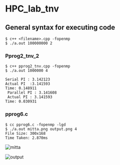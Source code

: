 # HPC_lab_tnv



## General syntax for executing code
```
$ c++ <filename>.cpp -fopenmp
$ ./a.out 100000000 2
```


### Pprog2_tnv_2

```
$ c++ pprog2_tnv.cpp -fopenmp
$ ./a.out 1000000 4
```

```
Serial PI : 3.142123 
Actual PI  :3.141593 
Time: 0.148911 
 Parallel PI : 3.141608 
 Actual PI : 3.141593 
Time: 0.030931 
```


### pprog6.c

```
$ cc pprog6.c -fopenmp -lgd
$ ./a.out mitta.png output.png 4
File Size: 300x168
Time Taken: 2.870ms

```
![mitta](https://user-images.githubusercontent.com/17908655/45671561-5353bd80-bb43-11e8-93cc-5f6cf1540d23.png)

![output](https://user-images.githubusercontent.com/17908655/45671562-5353bd80-bb43-11e8-8dea-475528366f45.png)


